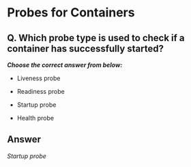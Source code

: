 # Probes for Containers

## Q. Which probe type is used to check if a container has successfully started?

***Choose the correct answer from below:***

  - Liveness probe

  - Readiness probe

  - Startup probe

  - Health probe


## Answer
*Startup probe*
